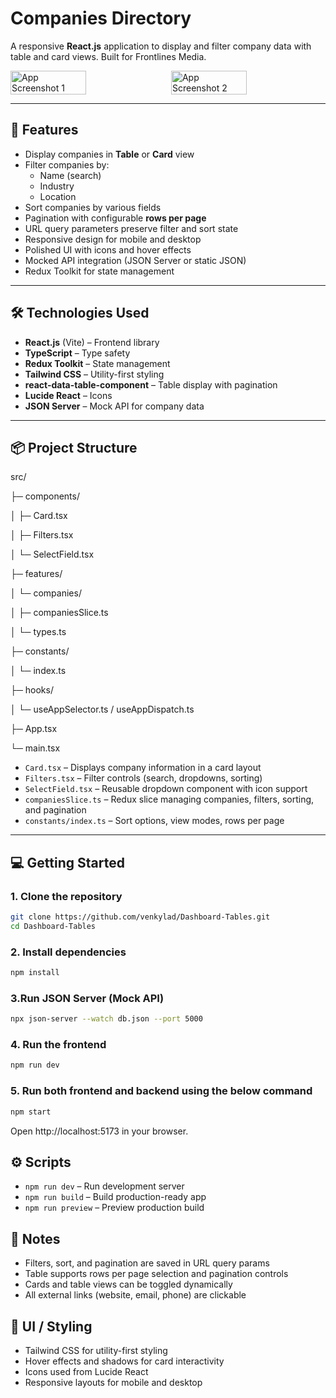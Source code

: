 # Companies Directory

A responsive **React.js** application to display and filter company data with table and card views. Built for Frontlines Media.

<div style="display: flex; gap: 10px;">
  <img src="https://github.com/user-attachments/assets/3fdfb847-8c00-4da3-aea3-fc6ab65d6bd6" width="49%" alt="App Screenshot 1" />
  <img src="https://github.com/user-attachments/assets/123f256f-a015-4455-8a63-3c628d415193" width="49%" alt="App Screenshot 2" />
</div>



---

## 🚀 Features

- Display companies in **Table** or **Card** view
- Filter companies by:
  - Name (search)
  - Industry
  - Location
- Sort companies by various fields
- Pagination with configurable **rows per page**
- URL query parameters preserve filter and sort state
- Responsive design for mobile and desktop
- Polished UI with icons and hover effects
- Mocked API integration (JSON Server or static JSON)
- Redux Toolkit for state management

---

## 🛠 Technologies Used

- **React.js** (Vite) – Frontend library
- **TypeScript** – Type safety
- **Redux Toolkit** – State management
- **Tailwind CSS** – Utility-first styling
- **react-data-table-component** – Table display with pagination
- **Lucide React** – Icons
- **JSON Server** – Mock API for company data

---

## 📦 Project Structure

src/

├─ components/

│ ├─ Card.tsx

│ ├─ Filters.tsx

│ └─ SelectField.tsx

├─ features/

│ └─ companies/

│ ├─ companiesSlice.ts

│ └─ types.ts

├─ constants/

│ └─ index.ts

├─ hooks/

│ └─ useAppSelector.ts / useAppDispatch.ts

├─ App.tsx

└─ main.tsx


- `Card.tsx` – Displays company information in a card layout  
- `Filters.tsx` – Filter controls (search, dropdowns, sorting)  
- `SelectField.tsx` – Reusable dropdown component with icon support  
- `companiesSlice.ts` – Redux slice managing companies, filters, sorting, and pagination  
- `constants/index.ts` – Sort options, view modes, rows per page  

---

## 💻 Getting Started

### 1. Clone the repository
```bash
git clone https://github.com/venkylad/Dashboard-Tables.git
cd Dashboard-Tables
```

### 2. Install dependencies
```bash
npm install
```

### 3.Run JSON Server (Mock API)
```bash
npx json-server --watch db.json --port 5000
```

### 4. Run the frontend
```bash
npm run dev
```
### 5. Run both frontend and backend using the below command
```bash
npm start
```
Open http://localhost:5173 in your browser.

## ⚙️ Scripts

- `npm run dev` – Run development server
- `npm run build` – Build production-ready app
- `npm run preview` – Preview production build

## 📄 Notes

- Filters, sort, and pagination are saved in URL query params
- Table supports rows per page selection and pagination controls
- Cards and table views can be toggled dynamically
- All external links (website, email, phone) are clickable

## 🎨 UI / Styling

- Tailwind CSS for utility-first styling
- Hover effects and shadows for card interactivity
- Icons used from Lucide React
- Responsive layouts for mobile and desktop
